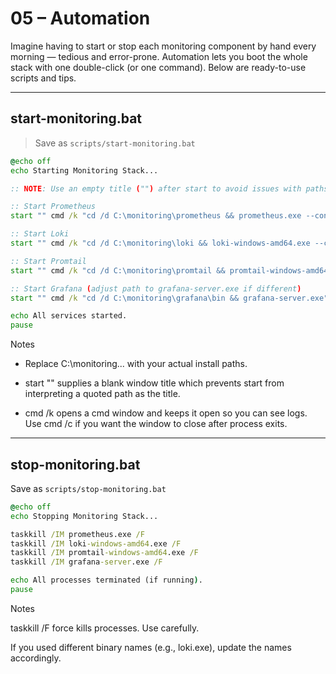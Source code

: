 # 05 – Automation

Imagine having to start or stop each monitoring component by hand every morning — tedious and error-prone. Automation lets you boot the whole stack with one double-click (or one command). Below are ready-to-use scripts and tips.

---

## start-monitoring.bat
> Save as `scripts/start-monitoring.bat`

```bat
@echo off
echo Starting Monitoring Stack...

:: NOTE: Use an empty title ("") after start to avoid issues with paths that contain spaces.

:: Start Prometheus
start "" cmd /k "cd /d C:\monitoring\prometheus && prometheus.exe --config.file=prometheus.yml"

:: Start Loki
start "" cmd /k "cd /d C:\monitoring\loki && loki-windows-amd64.exe --config.file=loki-local-config.yaml"

:: Start Promtail
start "" cmd /k "cd /d C:\monitoring\promtail && promtail-windows-amd64.exe --config.file=promtail-local-config.yaml"

:: Start Grafana (adjust path to grafana-server.exe if different)
start "" cmd /k "cd /d C:\monitoring\grafana\bin && grafana-server.exe"

echo All services started.
pause

```
Notes

- Replace C:\monitoring\... with your actual install paths.

- start "" supplies a blank window title which prevents start from interpreting a quoted path as the title.

- cmd /k opens a cmd window and keeps it open so you can see logs. Use cmd /c if you want the window to close after process exits.

---
## stop-monitoring.bat

Save as `scripts/stop-monitoring.bat`

```bat
@echo off
echo Stopping Monitoring Stack...

taskkill /IM prometheus.exe /F
taskkill /IM loki-windows-amd64.exe /F
taskkill /IM promtail-windows-amd64.exe /F
taskkill /IM grafana-server.exe /F

echo All processes terminated (if running).
pause
```
Notes

taskkill /F force kills processes. Use carefully.

If you used different binary names (e.g., loki.exe), update the names accordingly.
